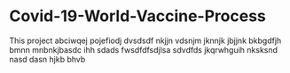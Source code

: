 # Covid-19-World-Vaccine-Process
This project
abciwqej
pojefiodj
dvsdsdf
nkjjn
vdsnjm
jknnjk
jbjjnk
bkbgdfjh
bmnn
mnbnkjbasdc
ihh
sdads
fwsdfdfsdjlsa
sdvdfds jkqrwhguih
nksksnd
nasd
dasn
hjkb
bhvb
